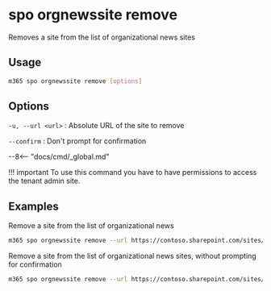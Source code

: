 # spo orgnewssite remove

Removes a site from the list of organizational news sites

## Usage

```sh
m365 spo orgnewssite remove [options]
```

## Options

`-u, --url <url>`
: Absolute URL of the site to remove

`--confirm`
: Don't prompt for confirmation

--8<-- "docs/cmd/_global.md"

!!! important
    To use this command you have to have permissions to access the tenant admin site.

## Examples

Remove a site from the list of organizational news

```sh
m365 spo orgnewssite remove --url https://contoso.sharepoint.com/sites/site1
```

Remove a site from the list of organizational news sites, without prompting for confirmation

```sh
m365 spo orgnewssite remove --url https://contoso.sharepoint.com/sites/site1 --confirm
```
